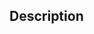 ﻿<!----------------------------------------------------DECLARATION ( tSelector ; Param_2 ; … ; N ) -> tSelector (Text) - {Action} [TYPE,DISPLAY,SAVE,INIT] -> Param_2 ; … ; N (Pointer)-->## Description